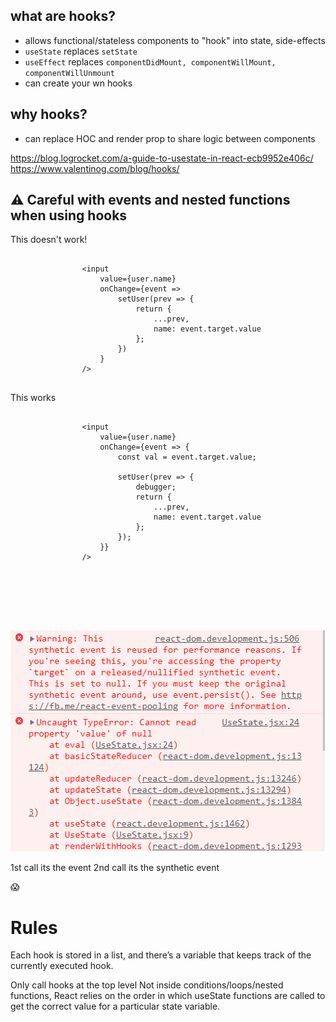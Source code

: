 

## what are hooks?

* allows functional/stateless components to "hook" into state, side-effects
* `useState` replaces `setState` 
* `useEffect` replaces `componentDidMount, componentWillMount, componentWillUnmount` 
* can create your wn hooks

## why hooks?

* can replace HOC and render prop to share logic between components

https://blog.logrocket.com/a-guide-to-usestate-in-react-ecb9952e406c/
https://www.valentinog.com/blog/hooks/

## ⚠ Careful with events and nested functions when using hooks

This doesn't work!

``` 

				<input
					value={user.name}
					onChange={event => 
						setUser(prev => {
							return {
								...prev,
								name: event.target.value
							};
						})
					}
				/>
    
```    

This works

```

				<input
					value={user.name}
					onChange={event => {
						const val = event.target.value;
    
						setUser(prev => {
							debugger;
							return {
								...prev,
								name: event.target.value
							};
						});
					}}
				/>
    
    
    
    
    
    

```

    
    
    
    
    
    
    
    
    

![](screens/2019-08-31-08-23-11.png)

1st call its the event
2nd call its the synthetic event

😱

# Rules
Each hook is stored in a list, and there’s a variable that keeps track of the currently executed hook.

Only call hooks at the top level
Not inside conditions/loops/nested functions, 
React relies on the order in which useState functions are called to get the correct value for a particular state variable.

